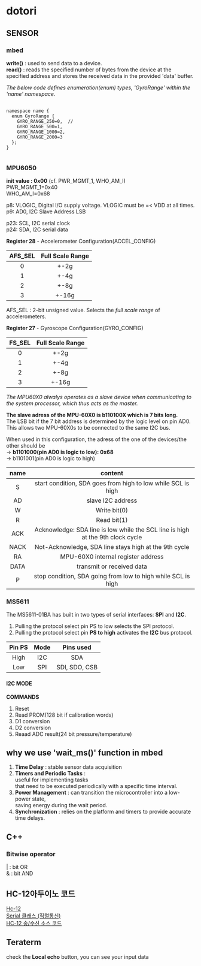 # dotori
## SENSOR
### mbed

**write()** : used to send data to a device.  
**read()** : reads the specified number of bytes from the device at the specified address and stores the received data in the provided 'data' buffer.

*The below code defines enumeration(enum) types, 'GyroRange' within the 'name' namespace.*
<pre>
    <code>
namespace name {  
  enum GyroRange {  
    GYRO_RANGE_250=0,  //
    GYRO_RANGE_500=1,  
    GYRO_RANGE_1000=2,  
    GYRO_RANGE_2000=3  
  };  
}  
    </code>
</pre>
        
### MPU6050

**init value : 0x00** (cf. PWR_MGMT_1, WHO_AM_I)  
PWR_MGMT_1=0x40  
WHO_AM_I=0x68

p8: VLOGIC, Digital I/O supply voltage. VLOGIC must be =< VDD at all times.  
p9: AD0, I2C Slave Address LSB

p23: SCL, I2C serial clock  
p24: SDA, I2C serial data

**Register 28** - Accelerometer Configuration(ACCEL_CONFIG)  

 |AFS_SEL|Full Scale Range|     
 |:---:|:---:|
 |0|+-2g|
 |1|+-4g|
 |2|+-8g|
 |3|+-16g|
 
 AFS_SEL : 2-bit unsigned value. Selects the *full scale range* of accelerometers. 
 
**Register 27** - Gyroscope Configuration(GYRO_CONFIG) 

 |FS_SEL|Full Scale Range|     
 |:---:|:---:|
 |0|+-2g|
 |1|+-4g|
 |2|+-8g|
 |3|+-16g|

*The MPU60X0 alwalys operates as a slave device when communicating to the system processor, which thus acts as the master.*

**The slave adress of the MPU-60X0 is b110100X which is 7 bits long.**  
The LSB bit if the 7 bit address is determined by the logic level on pin AD0.  
This allows two MPU-60X0s to be connected to the same I2C bus.  

When used in this configuration, the adress of the one of the devices/the other should be  
 -> **b1101000(pin AD0 is logic to low): 0x68**  
 -> b1101001(pin AD0 is logic to high)  

|name|content|
|:---:|:---:|
|S|start condition, SDA goes from high to low while SCL is high|
|AD|slave I2C address|
|W|Write bit(0)|
|R|Read bit(1)|
|ACK|Acknowledge: SDA line is low while the SCL line is high at the 9th clock cycle|
|NACK|Not-Acknowledge, SDA line stays high at the 9th cycle|
|RA| MPU-60X0 internal register address|
|DATA|transmit or received data|
|P|stop condition, SDA going from low to high while SCL is high|

### MS5611
The MS5611-01BA has built in two types of serial interfaces: **SPI** and **I2C**.  
1. Pulling the protocol select pin PS to low selects the SPI protocol.
2. Pulling the protocol select pin **PS to high** activates the **I2C** bus protocol.

|Pin PS|Mode|Pins used|
|:---:|:---:|:---:|
|High|I2C|SDA|
|Low|SPI|SDI, SDO, CSB| 

#### I2C MODE
 **COMMANDS**
 1. Reset
 2. Read PROM(128 bit if calibration words)
 3. D1 conversion
 4. D2 conversion
 5. Reaad ADC result(24 bit pressure/temperature)

## **why we use 'wait_ms()' function in mbed**
1. **Time Delay** : stable sensor data acquisition
2. **Timers and Periodic Tasks** :  
   useful for implementing tasks  
   that need to be executed periodically with a specific time interval.  
3. **Power Management** :
   can transition the microcontroller into a low-power state,  
   saving energy during the wait period.
4. **Synchronization** :
    relies on the platform and timers to provide accurate time delays.

## C++
### Bitwise operator
| : bit OR  
& : bit AND

## HC-12아두이노 코드
[Hc-12](https://rasino.tistory.com/326)  
[Serial 클래스 (직렬통신)](https://blog.naver.com/alexpark0922/221619762692)  
[HC-12 송/수신 소스 코드](https://bbangpan.tistory.com/108)

## Teraterm
check the **Local echo** button, you can see your input data  

